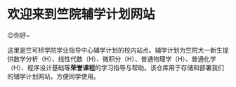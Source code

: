 # 欢迎来到竺院辅学计划网站

😉你好~

这里是竺可桢学院学业指导中心辅学计划的校内站点。辅学计划为竺院大一新生提供数学分析（H）、线性代数（H）、微积分（H）、普通物理学（H）、普通化学（H）、程序设计基础等**荣誉课程**的学习指导与帮助。该仓库用于存储和部署我们的辅学计划网站，方便同学使用。
